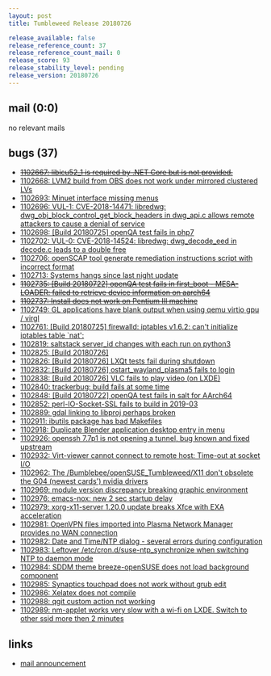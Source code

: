 ```yaml
---
layout: post
title: Tumbleweed Release 20180726

release_available: false
release_reference_count: 37
release_reference_count_mail: 0
release_score: 93
release_stability_level: pending
release_version: 20180726
---
```


## mail (0:0)

no relevant mails

## bugs (37)

<!--more-->

- ~~[1102667: libicu52_1 is required by .NET Core but is not provided.](https://bugzilla.opensuse.org/show_bug.cgi?id=1102667)~~
- [1102668: LVM2 build from OBS does not work under mirrored clustered LVs](https://bugzilla.opensuse.org/show_bug.cgi?id=1102668)
- [1102693: Minuet interface missing menus](https://bugzilla.opensuse.org/show_bug.cgi?id=1102693)
- [1102696: VUL-1: CVE-2018-14471: libredwg: dwg_obj_block_control_get_block_headers in dwg_api.c allows remote attackers to cause a denial of service](https://bugzilla.opensuse.org/show_bug.cgi?id=1102696)
- [1102698: \[Build 20180725\] openQA test fails in php7](https://bugzilla.opensuse.org/show_bug.cgi?id=1102698)
- [1102702: VUL-0: CVE-2018-14524: libredwg: dwg_decode_eed in decode.c leads to a double free](https://bugzilla.opensuse.org/show_bug.cgi?id=1102702)
- [1102706: openSCAP tool generate remediation instructions script with incorrect format](https://bugzilla.opensuse.org/show_bug.cgi?id=1102706)
- [1102713: Systems hangs since last night update](https://bugzilla.opensuse.org/show_bug.cgi?id=1102713)
- ~~[1102735: \[Build 20180722\] openQA test fails in first_boot - MESA-LOADER: failed to retrieve device information on aarch64](https://bugzilla.opensuse.org/show_bug.cgi?id=1102735)~~
- ~~[1102737: Install does not work on Pentium III machine](https://bugzilla.opensuse.org/show_bug.cgi?id=1102737)~~
- [1102749: GL applications have blank output when using qemu virtio gpu / virgl](https://bugzilla.opensuse.org/show_bug.cgi?id=1102749)
- [1102761: \[Build 20180725\] firewalld: iptables v1.6.2: can't initialize iptables table `nat':](https://bugzilla.opensuse.org/show_bug.cgi?id=1102761)
- [1102819: saltstack server_id changes with each run on python3](https://bugzilla.opensuse.org/show_bug.cgi?id=1102819)
- [1102825: \[Build 20180726\]](https://bugzilla.opensuse.org/show_bug.cgi?id=1102825)
- [1102826: \[Build 20180726\] LXQt tests fail during shutdown](https://bugzilla.opensuse.org/show_bug.cgi?id=1102826)
- [1102832: \[Build 20180726\] ostart_wayland_plasma5 fails to login](https://bugzilla.opensuse.org/show_bug.cgi?id=1102832)
- [1102838: \[Build 20180726\] VLC fails to play video (on LXDE)](https://bugzilla.opensuse.org/show_bug.cgi?id=1102838)
- [1102840: trackerbug: build fails at some time](https://bugzilla.opensuse.org/show_bug.cgi?id=1102840)
- [1102848: \[Build 20180722\] openQA test fails in salt for AArch64](https://bugzilla.opensuse.org/show_bug.cgi?id=1102848)
- [1102852: perl-IO-Socket-SSL fails to build in 2019-03](https://bugzilla.opensuse.org/show_bug.cgi?id=1102852)
- [1102889: gdal linking to libproj perhaps broken](https://bugzilla.opensuse.org/show_bug.cgi?id=1102889)
- [1102911: ibutils package has bad Makefiles](https://bugzilla.opensuse.org/show_bug.cgi?id=1102911)
- [1102918: Duplicate Blender application desktop entry in menu](https://bugzilla.opensuse.org/show_bug.cgi?id=1102918)
- [1102926: openssh 7.7p1 is not opening a tunnel, bug known and fixed upstream](https://bugzilla.opensuse.org/show_bug.cgi?id=1102926)
- [1102932: Virt-viewer cannot connect to remote host: Time-out at socket I/O](https://bugzilla.opensuse.org/show_bug.cgi?id=1102932)
- [1102962: The /Bumblebee/openSUSE_Tumbleweed/X11 don't obsolete the G04 (newest cards') nvidia drivers](https://bugzilla.opensuse.org/show_bug.cgi?id=1102962)
- [1102969: module version discrepancy breaking graphic environment](https://bugzilla.opensuse.org/show_bug.cgi?id=1102969)
- [1102976: emacs-nox: new 2 sec startup delay](https://bugzilla.opensuse.org/show_bug.cgi?id=1102976)
- [1102979: xorg-x11-server 1.20.0 update breaks Xfce with EXA acceleration](https://bugzilla.opensuse.org/show_bug.cgi?id=1102979)
- [1102981: OpenVPN files imported into Plasma Network Manager provides no WAN connection](https://bugzilla.opensuse.org/show_bug.cgi?id=1102981)
- [1102982: Date and Time/NTP dialog - several errors during configuration](https://bugzilla.opensuse.org/show_bug.cgi?id=1102982)
- [1102983: Leftover /etc/cron.d/suse-ntp_synchronize when switching NTP to daemon mode](https://bugzilla.opensuse.org/show_bug.cgi?id=1102983)
- [1102984: SDDM theme breeze-openSUSE does not load background component](https://bugzilla.opensuse.org/show_bug.cgi?id=1102984)
- [1102985: Synaptics touchpad does not work without grub edit](https://bugzilla.opensuse.org/show_bug.cgi?id=1102985)
- [1102986: Xelatex does not compile](https://bugzilla.opensuse.org/show_bug.cgi?id=1102986)
- [1102988: qgit custom action not working](https://bugzilla.opensuse.org/show_bug.cgi?id=1102988)
- [1102989: nm-applet works very slow with a wi-fi on LXDE. Switch to other ssid more then 2 minutes](https://bugzilla.opensuse.org/show_bug.cgi?id=1102989)



## links

- [mail announcement](https://lists.opensuse.org/opensuse-factory/2018-07/msg00199.html)
